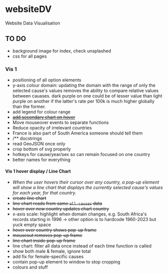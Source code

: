 # websiteDV
Website Data Visualisation 

## TO DO
- background image for index, check unsplashed
- css for all pages
### Vis 1
- positioning of all option elements
- y-axis colour domain: updating the domain with the range of only the selected cause's values removes the ability to compare relative values between cauases. dark purple on one could be of lesser value than light purple on another if the latter's rate per 100k is much higher globally than the former.
- add legend for colour range
- ~~[add secondary chart on hover](#vis-1-hover-display--line-chart)~~
- Move mouseover events to separate functions
- Reduce opacity of irrelevant countries
- France is also part of South America someone should tell them
- /** docstrings
- read GeoJSON once only
- crop bottom of svg properly
- hotkeys for cause/year/sex so can remain focused on one country
- better names for everything
#### Vis 1 hover display / Line Chart
- _When the user hovers their cursor over any country, a pop-up element will show a line chart that displays the currently selected cause's values for each year, for that country._
- ~~create line chart~~
- ~~line chart reads from same `all-causes` data~~
- ~~hover over new country updates chart country~~
- x-axis scale: highlight when domain changes, e.g. South Africa's records starting in 1996 -> other option is to hardcode 1960-2023 but yuck empty space
- ~~hover over country shows pop-up frame~~
- ~~mouseout removes pop-up frame~~
- ~~line chart inside pop-up frame~~
- line chart: filter all data once instead of each time function is called
- show both male & female, ignore total
- add fix for female-specific causes
- contain pop-up element to window to stop cropping
- colours and stuff
